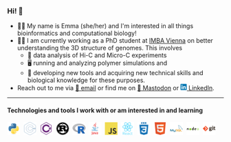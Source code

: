 ### Hi! 👋

- 💁‍♀️ My name is Emma (she/her) and I'm interested in all things bioinformatics and computational biology!
- 👩‍💻 I am currently working as a PhD student at [IMBA Vienna](https://www.oeaw.ac.at/imba/research/anton-goloborodko/) on better understanding the 3D structure of genomes. This involves
  - 🧫 data analysis of Hi-C and Micro-C experiments
  - 🖥 running and analyzing polymer simulations and
  - 🧬 developing new tools and acquiring new technical skills and biological knowledge for these purposes.
- Reach out to me via <a href="https://aemail.com/Q1nG">📧 email</a> or find me on <a rel="me" href="https://scholar.social/@emma">🐘 Mastodon</a> or <a href="https://www.linkedin.com/in/emma-rusch-6917611ba/" target="_blank"><img src="https://github.com/devicons/devicon/blob/master/icons/linkedin/linkedin-original.svg" title="LinkedIn" alt="LinkedIn" width="15"/> LinkedIn</a>.

---

#### Technologies and tools I work with or am interested in and learning
<div>
  <img src="https://github.com/devicons/devicon/blob/master/icons/python/python-original.svg" title="Python" alt="Python" width="30" height="30"/>&nbsp;
  <img src="https://github.com/devicons/devicon/blob/master/icons/cplusplus/cplusplus-line.svg" title="C++" alt="C++" width="30" height="30"/>&nbsp;
  <img src="https://github.com/devicons/devicon/blob/master/icons/csharp/csharp-line.svg" title="C#" alt="C#" width="30" height="30"/>&nbsp;
  <img src="https://github.com/devicons/devicon/blob/master/icons/rust/rust-plain.svg" title="Rust" alt="Rust" width="30" height="30"/>&nbsp;
  <img src="https://github.com/devicons/devicon/blob/master/icons/r/r-original.svg" title="R" alt="R" width="30" height="30"/>&nbsp;
  <img src="https://github.com/devicons/devicon/blob/master/icons/java/java-original-wordmark.svg" title="Java" alt="Java" width="30" height="30"/>&nbsp;
  <img src="https://github.com/devicons/devicon/blob/master/icons/javascript/javascript-original.svg" title="JavaScript" alt="JavaScript" width="30" height="30"/>&nbsp;
  <img src="https://github.com/devicons/devicon/blob/master/icons/react/react-original-wordmark.svg" title="React" alt="React" width="30" height="30"/>&nbsp;
  <img src="https://github.com/devicons/devicon/blob/master/icons/css3/css3-plain-wordmark.svg"  title="CSS3" alt="CSS" width="30" height="30"/>&nbsp;
  <img src="https://github.com/devicons/devicon/blob/master/icons/html5/html5-original.svg" title="HTML5" alt="HTML" width="30" height="30"/>&nbsp;
  <img src="https://github.com/devicons/devicon/blob/master/icons/mysql/mysql-original-wordmark.svg" title="MySQL"  alt="MySQL" width="30" height="30"/>&nbsp;
  <img src="https://github.com/devicons/devicon/blob/master/icons/nodejs/nodejs-original-wordmark.svg" title="NodeJS" alt="NodeJS" width="30" height="30"/>&nbsp;
  <img src="https://github.com/devicons/devicon/blob/master/icons/git/git-original-wordmark.svg" title="Git" **alt="Git" width="30" height="30"/>
</div>
